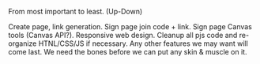 From most important to least. (Up-Down)

Create page, link generation.
Sign page join code + link.
Sign page Canvas tools (Canvas API?).
Responsive web design.
Cleanup all pjs code and re-organize HTNL/CSS/JS if necessary.
Any other features we may want will come last. We need the bones before we can put any skin & muscle on it.
